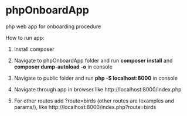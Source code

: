 # phpOnboardApp
php web app for onboarding procedure

How to run app:

1) Install composer

2) Navigate to phpOnboardApp folder and run **composer install** and **composer dump-autoload -o** in console 

3) Navigate to public folder and run **php -S localhost:8000** in console

4) Navigate through app in browser like http://localhost:8000/index.php

5) For other routes add ?route=birds (other routes are Iexamples and params/), like http://localhost:8000/index.php?route=birds
